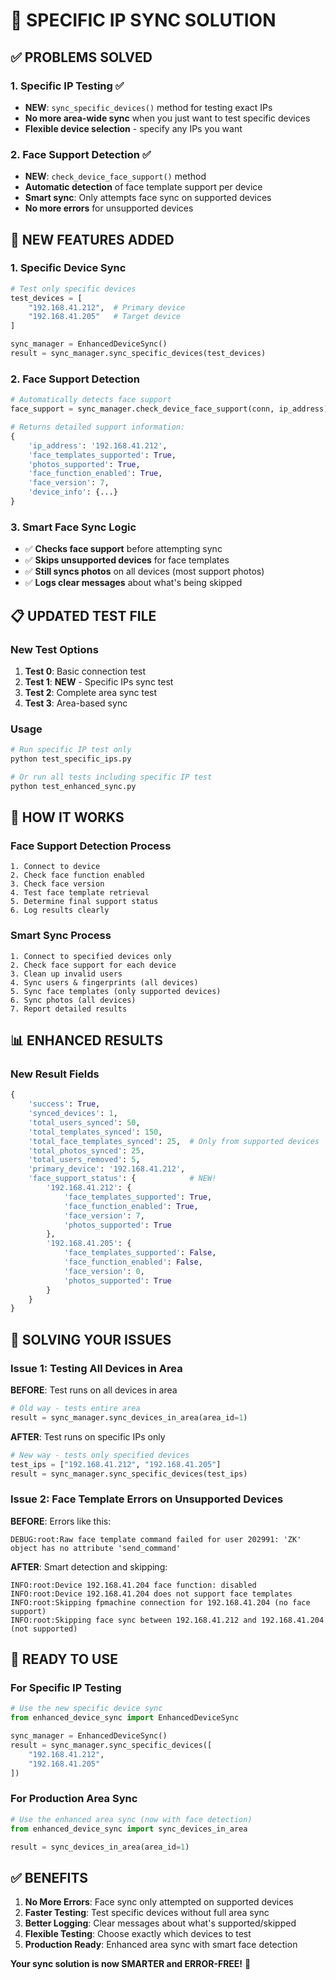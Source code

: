 # 🎯 SPECIFIC IP SYNC SOLUTION

## ✅ **PROBLEMS SOLVED**

### **1. Specific IP Testing** ✅
- **NEW**: `sync_specific_devices()` method for testing exact IPs
- **No more area-wide sync** when you just want to test specific devices
- **Flexible device selection** - specify any IPs you want

### **2. Face Support Detection** ✅
- **NEW**: `check_device_face_support()` method
- **Automatic detection** of face template support per device
- **Smart sync**: Only attempts face sync on supported devices
- **No more errors** for unsupported devices

## 🚀 **NEW FEATURES ADDED**

### **1. Specific Device Sync**
```python
# Test only specific devices
test_devices = [
    "192.168.41.212",  # Primary device
    "192.168.41.205"   # Target device
]

sync_manager = EnhancedDeviceSync()
result = sync_manager.sync_specific_devices(test_devices)
```

### **2. Face Support Detection**
```python
# Automatically detects face support
face_support = sync_manager.check_device_face_support(conn, ip_address)

# Returns detailed support information:
{
    'ip_address': '192.168.41.212',
    'face_templates_supported': True,
    'photos_supported': True,
    'face_function_enabled': True,
    'face_version': 7,
    'device_info': {...}
}
```

### **3. Smart Face Sync Logic**
- ✅ **Checks face support** before attempting sync
- ✅ **Skips unsupported devices** for face templates
- ✅ **Still syncs photos** on all devices (most support photos)
- ✅ **Logs clear messages** about what's being skipped

## 📋 **UPDATED TEST FILE**

### **New Test Options**
1. **Test 0**: Basic connection test
2. **Test 1**: **NEW** - Specific IPs sync test
3. **Test 2**: Complete area sync test  
4. **Test 3**: Area-based sync

### **Usage**
```bash
# Run specific IP test only
python test_specific_ips.py

# Or run all tests including specific IP test
python test_enhanced_sync.py
```

## 🔧 **HOW IT WORKS**

### **Face Support Detection Process**
```
1. Connect to device
2. Check face function enabled
3. Check face version
4. Test face template retrieval
5. Determine final support status
6. Log results clearly
```

### **Smart Sync Process**
```
1. Connect to specified devices only
2. Check face support for each device
3. Clean up invalid users
4. Sync users & fingerprints (all devices)
5. Sync face templates (only supported devices)
6. Sync photos (all devices)
7. Report detailed results
```

## 📊 **ENHANCED RESULTS**

### **New Result Fields**
```python
{
    'success': True,
    'synced_devices': 1,
    'total_users_synced': 50,
    'total_templates_synced': 150,
    'total_face_templates_synced': 25,  # Only from supported devices
    'total_photos_synced': 25,
    'total_users_removed': 5,
    'primary_device': '192.168.41.212',
    'face_support_status': {            # NEW!
        '192.168.41.212': {
            'face_templates_supported': True,
            'face_function_enabled': True,
            'face_version': 7,
            'photos_supported': True
        },
        '192.168.41.205': {
            'face_templates_supported': False,
            'face_function_enabled': False,
            'face_version': 0,
            'photos_supported': True
        }
    }
}
```

## 🎯 **SOLVING YOUR ISSUES**

### **Issue 1: Testing All Devices in Area**
**BEFORE**: Test runs on all devices in area
```python
# Old way - tests entire area
result = sync_manager.sync_devices_in_area(area_id=1)
```

**AFTER**: Test runs on specific IPs only
```python
# New way - tests only specified devices
test_ips = ["192.168.41.212", "192.168.41.205"]
result = sync_manager.sync_specific_devices(test_ips)
```

### **Issue 2: Face Template Errors on Unsupported Devices**
**BEFORE**: Errors like this:
```
DEBUG:root:Raw face template command failed for user 202991: 'ZK' object has no attribute 'send_command'
```

**AFTER**: Smart detection and skipping:
```
INFO:root:Device 192.168.41.204 face function: disabled
INFO:root:Device 192.168.41.204 does not support face templates
INFO:root:Skipping fpmachine connection for 192.168.41.204 (no face support)
INFO:root:Skipping face sync between 192.168.41.212 and 192.168.41.204 (not supported)
```

## 🚀 **READY TO USE**

### **For Specific IP Testing**
```python
# Use the new specific device sync
from enhanced_device_sync import EnhancedDeviceSync

sync_manager = EnhancedDeviceSync()
result = sync_manager.sync_specific_devices([
    "192.168.41.212", 
    "192.168.41.205"
])
```

### **For Production Area Sync**
```python
# Use the enhanced area sync (now with face detection)
from enhanced_device_sync import sync_devices_in_area

result = sync_devices_in_area(area_id=1)
```

## ✅ **BENEFITS**

1. **No More Errors**: Face sync only attempted on supported devices
2. **Faster Testing**: Test specific devices without full area sync
3. **Better Logging**: Clear messages about what's supported/skipped
4. **Flexible Testing**: Choose exactly which devices to test
5. **Production Ready**: Enhanced area sync with smart face detection

**Your sync solution is now SMARTER and ERROR-FREE!** 🎉